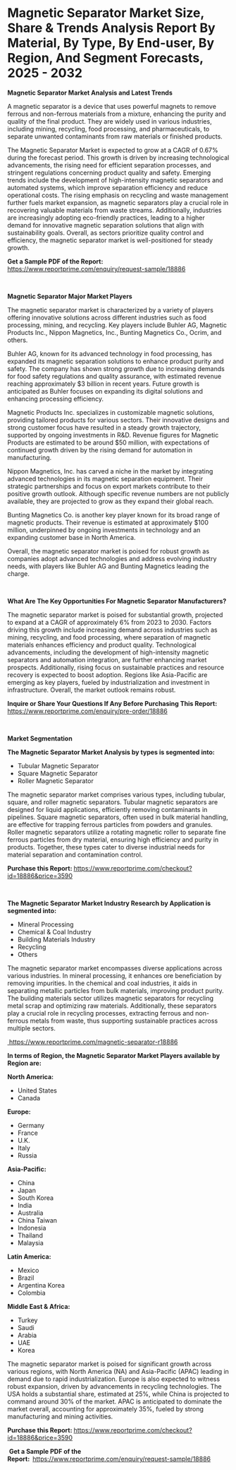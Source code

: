 <p><h1>Magnetic Separator Market Size, Share & Trends Analysis Report By Material, By Type, By End-user, By Region, And Segment Forecasts, 2025 - 2032</h1></p><p><strong>Magnetic Separator Market Analysis and Latest Trends</strong></p>
<p><p>A magnetic separator is a device that uses powerful magnets to remove ferrous and non-ferrous materials from a mixture, enhancing the purity and quality of the final product. They are widely used in various industries, including mining, recycling, food processing, and pharmaceuticals, to separate unwanted contaminants from raw materials or finished products.</p><p>The Magnetic Separator Market is expected to grow at a CAGR of 0.67% during the forecast period. This growth is driven by increasing technological advancements, the rising need for efficient separation processes, and stringent regulations concerning product quality and safety. Emerging trends include the development of high-intensity magnetic separators and automated systems, which improve separation efficiency and reduce operational costs. The rising emphasis on recycling and waste management further fuels market expansion, as magnetic separators play a crucial role in recovering valuable materials from waste streams. Additionally, industries are increasingly adopting eco-friendly practices, leading to a higher demand for innovative magnetic separation solutions that align with sustainability goals. Overall, as sectors prioritize quality control and efficiency, the magnetic separator market is well-positioned for steady growth.</p></p>
<p><strong>Get a Sample PDF of the Report:&nbsp;</strong> <a href="https://www.reportprime.com/enquiry/request-sample/18886?utm_campaign=4532&utm_medium=2&utm_source=Github&utm_content=ia&utm_term=19052025&utm_id=magnetic-separator">https://www.reportprime.com/enquiry/request-sample/18886</a></p>
<p>&nbsp;</p>
<p><strong>Magnetic Separator Major Market Players</strong></p>
<p><p>The magnetic separator market is characterized by a variety of players offering innovative solutions across different industries such as food processing, mining, and recycling. Key players include Buhler AG, Magnetic Products Inc., Nippon Magnetics, Inc., Bunting Magnetics Co., Ocrim, and others.</p><p>Buhler AG, known for its advanced technology in food processing, has expanded its magnetic separation solutions to enhance product purity and safety. The company has shown strong growth due to increasing demands for food safety regulations and quality assurance, with estimated revenue reaching approximately $3 billion in recent years. Future growth is anticipated as Buhler focuses on expanding its digital solutions and enhancing processing efficiency.</p><p>Magnetic Products Inc. specializes in customizable magnetic solutions, providing tailored products for various sectors. Their innovative designs and strong customer focus have resulted in a steady growth trajectory, supported by ongoing investments in R&D. Revenue figures for Magnetic Products are estimated to be around $50 million, with expectations of continued growth driven by the rising demand for automation in manufacturing.</p><p>Nippon Magnetics, Inc. has carved a niche in the market by integrating advanced technologies in its magnetic separation equipment. Their strategic partnerships and focus on export markets contribute to their positive growth outlook. Although specific revenue numbers are not publicly available, they are projected to grow as they expand their global reach.</p><p>Bunting Magnetics Co. is another key player known for its broad range of magnetic products. Their revenue is estimated at approximately $100 million, underpinned by ongoing investments in technology and an expanding customer base in North America.</p><p>Overall, the magnetic separator market is poised for robust growth as companies adopt advanced technologies and address evolving industry needs, with players like Buhler AG and Bunting Magnetics leading the charge.</p></p>
<p>&nbsp;</p>
<p><strong>What Are The Key Opportunities For Magnetic Separator Manufacturers?</strong></p>
<p><p>The magnetic separator market is poised for substantial growth, projected to expand at a CAGR of approximately 6% from 2023 to 2030. Factors driving this growth include increasing demand across industries such as mining, recycling, and food processing, where separation of magnetic materials enhances efficiency and product quality. Technological advancements, including the development of high-intensity magnetic separators and automation integration, are further enhancing market prospects. Additionally, rising focus on sustainable practices and resource recovery is expected to boost adoption. Regions like Asia-Pacific are emerging as key players, fueled by industrialization and investment in infrastructure. Overall, the market outlook remains robust.</p></p>
<p><strong>Inquire or Share Your Questions If Any Before Purchasing This Report:</strong> <a href="https://www.reportprime.com/enquiry/pre-order/18886?utm_campaign=4532&utm_medium=2&utm_source=Github&utm_content=ia&utm_term=19052025&utm_id=magnetic-separator">https://www.reportprime.com/enquiry/pre-order/18886</a></p>
<p>&nbsp;</p>
<p><strong>Market Segmentation</strong></p>
<p><strong>The Magnetic Separator Market Analysis by types is segmented into:</strong></p>
<p><ul><li>Tubular Magnetic Separator</li><li>Square Magnetic Separator</li><li>Roller Magnetic Separator</li></ul></p>
<p><p>The magnetic separator market comprises various types, including tubular, square, and roller magnetic separators. Tubular magnetic separators are designed for liquid applications, efficiently removing contaminants in pipelines. Square magnetic separators, often used in bulk material handling, are effective for trapping ferrous particles from powders and granules. Roller magnetic separators utilize a rotating magnetic roller to separate fine ferrous particles from dry material, ensuring high efficiency and purity in products. Together, these types cater to diverse industrial needs for material separation and contamination control.</p></p>
<p><strong>Purchase this Report:&nbsp;</strong><a href="https://www.reportprime.com/checkout?id=18886&price=3590&utm_campaign=4532&utm_medium=2&utm_source=Github&utm_content=ia&utm_term=19052025&utm_id=magnetic-separator">https://www.reportprime.com/checkout?id=18886&price=3590</a></p>
<p>&nbsp;</p>
<p><strong>The Magnetic Separator Market Industry Research by Application is segmented into:</strong></p>
<p><ul><li>Mineral Processing</li><li>Chemical & Coal Industry</li><li>Building Materials Industry</li><li>Recycling</li><li>Others</li></ul></p>
<p><p>The magnetic separator market encompasses diverse applications across various industries. In mineral processing, it enhances ore beneficiation by removing impurities. In the chemical and coal industries, it aids in separating metallic particles from bulk materials, improving product purity. The building materials sector utilizes magnetic separators for recycling metal scrap and optimizing raw materials. Additionally, these separators play a crucial role in recycling processes, extracting ferrous and non-ferrous metals from waste, thus supporting sustainable practices across multiple sectors.</p></p>
<p><a href="https://www.reportprime.com/magnetic-separator-r18886?utm_campaign=4532&utm_medium=2&utm_source=Github&utm_content=ia&utm_term=19052025&utm_id=magnetic-separator">&nbsp;https://www.reportprime.com/magnetic-separator-r18886</a></p>
<p><strong>In terms of Region, the Magnetic Separator Market Players available by Region are:</strong></p>
<p>
    <p> <strong> North America: </strong>
        <ul>
            <li>United States</li>
            <li>Canada</li>
        </ul>
        </p> 
    <p> <strong> Europe: </strong>
        <ul>
            <li>Germany</li>
            <li>France</li>
            <li>U.K.</li>
            <li>Italy</li>
            <li>Russia</li>
        </ul>
        </p> 
    <p> <strong> Asia-Pacific: </strong>
        <ul>
            <li>China</li>
            <li>Japan</li>
            <li>South Korea</li>
            <li>India</li>
            <li>Australia</li>
            <li>China Taiwan</li>
            <li>Indonesia</li>
            <li>Thailand</li>
            <li>Malaysia</li>
        </ul>
        </p> 
    <p> <strong> Latin America: </strong>
        <ul>
            <li>Mexico</li>
            <li>Brazil</li>
            <li>Argentina Korea</li>
            <li>Colombia</li>
        </ul>
        </p> 
    <p> <strong> Middle East & Africa: </strong>
        <ul>
            <li>Turkey</li>
            <li>Saudi</li>
            <li>Arabia</li>
            <li>UAE</li>
            <li>Korea</li>
        </ul>
    </p>
    </p>
<p><p>The magnetic separator market is poised for significant growth across various regions, with North America (NA) and Asia-Pacific (APAC) leading in demand due to rapid industrialization. Europe is also expected to witness robust expansion, driven by advancements in recycling technologies. The USA holds a substantial share, estimated at 25%, while China is projected to command around 30% of the market. APAC is anticipated to dominate the market overall, accounting for approximately 35%, fueled by strong manufacturing and mining activities.</p></p>
<p><strong>Purchase this Report: </strong><a href="https://www.reportprime.com/checkout?id=18886&price=3590&utm_campaign=4532&utm_medium=2&utm_source=Github&utm_content=ia&utm_term=19052025&utm_id=magnetic-separator">https://www.reportprime.com/checkout?id=18886&price=3590</a></p>
<p>&nbsp;<strong>Get a Sample PDF of the Report:&nbsp;&nbsp;</strong><a href="https://www.reportprime.com/enquiry/request-sample/18886?utm_campaign=4532&utm_medium=2&utm_source=Github&utm_content=ia&utm_term=19052025&utm_id=magnetic-separator">https://www.reportprime.com/enquiry/request-sample/18886</a></p>
<p><strong></strong></p>
<p><p></p><p></p><p></p></p>